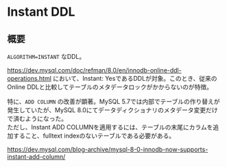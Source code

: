 # Instant DDL

## 概要 

`ALGORITHM=INSTANT` なDDL。

https://dev.mysql.com/doc/refman/8.0/en/innodb-online-ddl-operations.html において、Instant: YesであるDDLが対象。このとき、従来のOnline DDLと比較してテーブルのメタデータロックがかからないのが特徴。

特に、`ADD COLUMN` の改善が顕著。MySQL 5.7では内部でテーブルの作り替えが発生していたが、MySQL 8.0にてデータディクショナリのメタデータ変更だけで済むようになった。  
ただし、Instant ADD COLUMNを適用するには、テーブルの末尾にカラムを追加すること、fulltext indexのないテーブルである必要がある。

https://dev.mysql.com/blog-archive/mysql-8-0-innodb-now-supports-instant-add-column/
